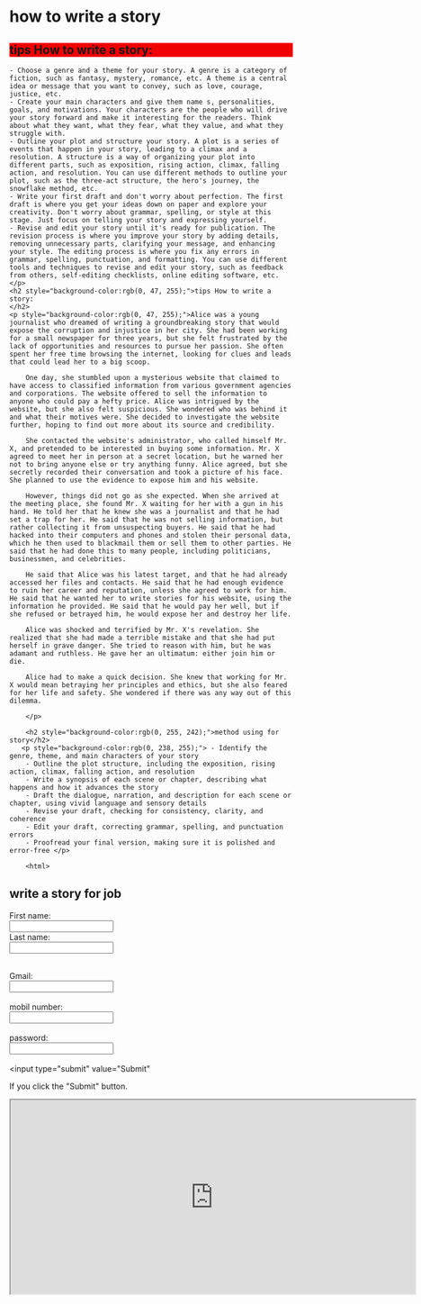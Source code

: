 
<h1>how to write a story</h1>
<h2 style="background-color:rgb(241, 0, 0);">tips How to write a story:
</h2>
<p style="background-color:rgb(241, 0, 0);">

    - Choose a genre and a theme for your story. A genre is a category of fiction, such as fantasy, mystery, romance, etc. A theme is a central idea or message that you want to convey, such as love, courage, justice, etc.
    - Create your main characters and give them name s, personalities, goals, and motivations. Your characters are the people who will drive your story forward and make it interesting for the readers. Think about what they want, what they fear, what they value, and what they struggle with.
    - Outline your plot and structure your story. A plot is a series of events that happen in your story, leading to a climax and a resolution. A structure is a way of organizing your plot into different parts, such as exposition, rising action, climax, falling action, and resolution. You can use different methods to outline your plot, such as the three-act structure, the hero's journey, the snowflake method, etc.
    - Write your first draft and don't worry about perfection. The first draft is where you get your ideas down on paper and explore your creativity. Don't worry about grammar, spelling, or style at this stage. Just focus on telling your story and expressing yourself.
    - Revise and edit your story until it's ready for publication. The revision process is where you improve your story by adding details, removing unnecessary parts, clarifying your message, and enhancing your style. The editing process is where you fix any errors in grammar, spelling, punctuation, and formatting. You can use different tools and techniques to revise and edit your story, such as feedback from others, self-editing checklists, online editing software, etc.</p>
    <h2 style="background-color:rgb(0, 47, 255);">tips How to write a story:
    </h2>
    <p style="background-color:rgb(0, 47, 255);">Alice was a young journalist who dreamed of writing a groundbreaking story that would expose the corruption and injustice in her city. She had been working for a small newspaper for three years, but she felt frustrated by the lack of opportunities and resources to pursue her passion. She often spent her free time browsing the internet, looking for clues and leads that could lead her to a big scoop.

        One day, she stumbled upon a mysterious website that claimed to have access to classified information from various government agencies and corporations. The website offered to sell the information to anyone who could pay a hefty price. Alice was intrigued by the website, but she also felt suspicious. She wondered who was behind it and what their motives were. She decided to investigate the website further, hoping to find out more about its source and credibility.
        
        She contacted the website's administrator, who called himself Mr. X, and pretended to be interested in buying some information. Mr. X agreed to meet her in person at a secret location, but he warned her not to bring anyone else or try anything funny. Alice agreed, but she secretly recorded their conversation and took a picture of his face. She planned to use the evidence to expose him and his website.
        
        However, things did not go as she expected. When she arrived at the meeting place, she found Mr. X waiting for her with a gun in his hand. He told her that he knew she was a journalist and that he had set a trap for her. He said that he was not selling information, but rather collecting it from unsuspecting buyers. He said that he had hacked into their computers and phones and stolen their personal data, which he then used to blackmail them or sell them to other parties. He said that he had done this to many people, including politicians, businessmen, and celebrities.
        
        He said that Alice was his latest target, and that he had already accessed her files and contacts. He said that he had enough evidence to ruin her career and reputation, unless she agreed to work for him. He said that he wanted her to write stories for his website, using the information he provided. He said that he would pay her well, but if she refused or betrayed him, he would expose her and destroy her life.
        
        Alice was shocked and terrified by Mr. X's revelation. She realized that she had made a terrible mistake and that she had put herself in grave danger. She tried to reason with him, but he was adamant and ruthless. He gave her an ultimatum: either join him or die.
        
        Alice had to make a quick decision. She knew that working for Mr. X would mean betraying her principles and ethics, but she also feared for her life and safety. She wondered if there was any way out of this dilemma.
        
        </p>

        <h2 style="background-color:rgb(0, 255, 242);">method using for story</h2>
       <p style="background-color:rgb(0, 238, 255);"> - Identify the genre, theme, and main characters of your story
        - Outline the plot structure, including the exposition, rising action, climax, falling action, and resolution
        - Write a synopsis of each scene or chapter, describing what happens and how it advances the story
        - Draft the dialogue, narration, and description for each scene or chapter, using vivid language and sensory details
        - Revise your draft, checking for consistency, clarity, and coherence
        - Edit your draft, correcting grammar, spelling, and punctuation errors
        - Proofread your final version, making sure it is polished and error-free </p>
        
        <html>
<body>
  
    
<h2>write a story for job</h2>

<form action="/action_page.php">
  <label for="fname">First name:</label><br>
  <input type="text" id="fname" name="fname" value="   "><br>
  <label for="lname">Last name:</label><br>
  <input type="text" id="lname" name="lname" value="   "><br><br>

  <label for="lname">Gmail:</label><br>
  <input type="text" id="lname" name="lname" value="   "><br><br>
  <label for="lname">mobil number:</label><br>
  <input type="text" id="lname" name="lname" value="   "><br><br>
  <label for="lname"> password:</label><br>
  <input type="text"  value="   "><br><br>
  <input type="submit" value="Submit"
</form>

<p>If you click the "Submit" button.</p>

</body>
</html>

<html>
<body>

<iframe width="720" height="345" src="https://youtu.be/urJDbQl5W0I?si=ut3GnupeTCAhacz3">
</iframe>

</body>
</html>
<!DOCTYPE html>
